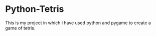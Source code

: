 # Python-Tetris

This is my project in which i have used python and pygame to create a game of tetris.
